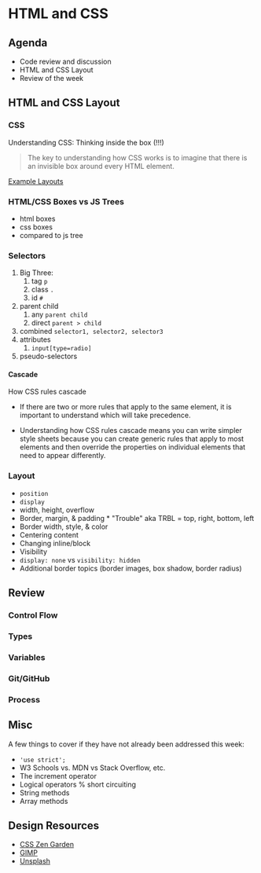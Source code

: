 # HTML and CSS

## Agenda

* Code review and discussion
* HTML and CSS Layout
* Review of the week

## HTML and CSS Layout

### CSS

Understanding CSS: Thinking inside the box (!!!)

> The key to understanding how CSS works is to imagine that there is an invisible box around every HTML element.

[Example Layouts](https://www.pinterest.com/mitchellhudson/css-layout-challenges/)

### HTML/CSS Boxes vs JS Trees

* html boxes
* css boxes
* compared to js tree

### Selectors

1. Big Three:
    1. tag `p`
    1. class `.`
    1. id `#`
1. parent child
    1. any `parent child`
    1. direct `parent > child`
1. combined `selector1, selector2, selector3`
1. attributes
    1. `input[type=radio]`
1. pseudo-selectors

#### Cascade

How CSS rules cascade

* If there are two or more rules that apply to the same element, it is important to understand which will take precedence.  

* Understanding how CSS rules cascade means you can write simpler style sheets because you can create generic rules that apply to most elements and then override the properties on individual elements that need to appear differently.

### Layout

* `position`
* `display`
* width, height, overflow
* Border, margin, & padding
        * "Trouble" aka TRBL = top, right, bottom, left
* Border width, style, & color
* Centering content
* Changing inline/block
* Visibility
* `display: none` vs `visibility: hidden`
* Additional border topics (border images, box shadow, border radius)

## Review

### Control Flow

### Types

### Variables

### Git/GitHub

### Process

## Misc

A few things to cover if they have not already been addressed this week:

* `'use strict';`
* W3 Schools vs. MDN vs Stack Overflow, etc.
* The increment operator
* Logical operators % short circuiting
* String methods
* Array methods

## Design Resources

* [CSS Zen Garden](http://www.csszengarden.com/)
* [GIMP](https://www.gimp.org/)
* [Unsplash](https://unsplash.com/)